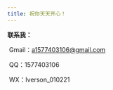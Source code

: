 ```yaml
---
title: 祝你天天开心！
---
```


**联系我：**

​	Gmail：a1577403106@gmail.com

​	QQ：1577403106

​	WX：Iverson_010221